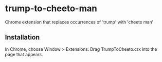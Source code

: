 trump-to-cheeto-man
=============


Chrome extension that replaces occurrences of 'trump' with 'cheeto man'




Installation
------------

In Chrome, choose Window > Extensions.  Drag TrumpToCheeto.crx into the page that appears.


